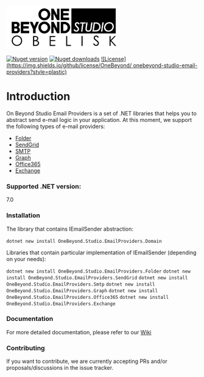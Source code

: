 <p>
  <a href="https://one-beyond.com">
    <img src="Logo.png" width="300" alt="One Beyond" />
  </a>
</p>

[![Nuget version](https://img.shields.io/nuget/v/OneBeyond.Studio.EmailProviders.Domain?style=plastic)](https://www.nuget.org/packages/OneBeyond.Studio.EmailProviders.Domain)
[![Nuget downloads](https://img.shields.io/nuget/dt/OneBeyond.Studio.EmailProviders.Domain?style=plastic)](https://www.nuget.org/packages/OneBeyond.Studio.EmailProviders.Domain)
[![License](https://img.shields.io/github/license/OneBeyond/
onebeyond-studio-email-providers?style=plastic)](LICENSE)

# Introduction
On Beyond Studio Email Providers is a set of .NET libraries that helps you to abstract send e-mail logic in your application.
At this moment, we support the following types of e-mail providers:
- [Folder](https://www.nuget.org/packages/OneBeyond.Studio.EmailProviders.Folder)
- [SendGrid](https://www.nuget.org/packages/OneBeyond.Studio.EmailProviders.SendGrid)
- [SMTP](https://www.nuget.org/packages/OneBeyond.Studio.EmailProviders.Smtp)
- [Graph](https://www.nuget.org/packages/OneBeyond.Studio.EmailProviders.Graph)
- [Office365](https://www.nuget.org/packages/OneBeyond.Studio.EmailProviders.Office365)
- [Exchange](https://www.nuget.org/packages/OneBeyond.Studio.EmailProviders.Exchange)

### Supported .NET version:

7.0

### Installation

The library that contains IEmailSender abstraction:

`dotnet new install OneBeyond.Studio.EmailProviders.Domain`

Libraries that contain particular implementation of IEmailSender (depending on your needs):

`dotnet new install OneBeyond.Studio.EmailProviders.Folder`
`dotnet new install OneBeyond.Studio.EmailProviders.SendGrid`
`dotnet new install OneBeyond.Studio.EmailProviders.Smtp`
`dotnet new install OneBeyond.Studio.EmailProviders.Graph`
`dotnet new install OneBeyond.Studio.EmailProviders.Office365`
`dotnet new install OneBeyond.Studio.EmailProviders.Exchange`

### Documentation

For more detailed documentation, please refer to our [Wiki](https://github.com/onebeyond/onebeyond-studio-email-providers/wiki)

### Contributing

If you want to contribute, we are currently accepting PRs and/or proposals/discussions in the issue tracker.
